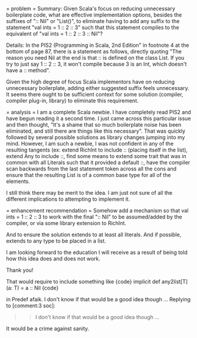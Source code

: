 = problem =
Summary:
Given Scala's focus on reducing unnecessary boilerplate code, what are effective implementation options, besides the suffixes of ":: Nil" or "List()", to eliminate having to add any suffix to the statement "val ints = 1 :: 2 :: 3" such that this statement compiles to the equivalent of "val ints = 1 :: 2 :: 3 :: Nil"?

Details:
In the PIS2 (Programming in Scala, 2nd Edition" in footnote 4 at the bottom of page 87, there is a statement as follows, directly quoting "The reason you need Nil at the end is that :: is defined on the class List. If you try to just say 1 :: 2 :: 3, it won't compile because 3 is an Int, which doesn't have a :: method".

Given the high degree of focus Scala implementors have on reducing unnecessary boilerplate, adding either suggested suffix feels unnecessary. It seems there ought to be sufficient context for some solution (compiler, compiler plug-in, library) to eliminate this requirement.

= analysis =
I am a complete Scala newbie. I have completely read PIS2 and have begun reading it a second time. I just came across this particular issue and then thought, "It's a shame that so much boilerplate noise has been eliminated, and still there are things like this necessary". That was quickly followed by several possible solutions as library changes jumping into my mind. However, I am such a newbie, I was not confident in any of the resulting tangents (ex: extend RichInt to include :: (placing itself in the list), extend Any to include ::, find some means to extend some trait that was in common with all Literals such that it provided a default ::, have the compiler scan backwards from the last statement token across all the cons and ensure that the resulting List is of a common base type for all of the elements.

I still think there may be merit to the idea. I am just not sure of all the different implications to attempting to implement it.

= enhancement recommendation =
Somehow add a mechanism so that val ints = 1 :: 2 :: 3 to work with the final ":: Nil" to be assumed/added by the compiler, or via some library extension to RichInt.

And to ensure the solution extends to at least all literals. And if possible, extends to any type to be placed in a list.

I am looking forward to the education I will receive as a result of being told how this idea does and does not work.

Thank you!

That would require to include something like
{code}
  implicit def any2list[T](a: T) = a :: Nil
{code}

in Predef afaik. I don't know if that would be a good idea though ...
Replying to [comment:3 soc]:
> > I don't know if that would be a good idea though ...

It would be a crime against sanity.
